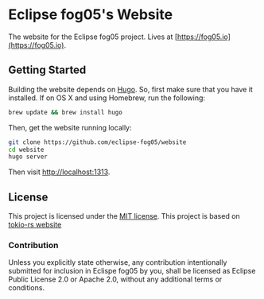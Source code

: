 # Eclipse fog05's Website

The website for the Eclipse fog05 project. Lives at [https://fog05.io](https://fog05.io).

## Getting Started

Building the website depends on [Hugo](http://gohugo.io). So, first make sure
that you have it installed. If on OS X and using Homebrew, run the following:

```sh
brew update && brew install hugo
```

Then, get the website running locally:

```sh
git clone https://github.com/eclipse-fog05/website
cd website
hugo server
```

Then visit [http://localhost:1313](http://localhost:1313).

## License

This project is licensed under the [MIT license](LICENSE).
This project is based on [tokio-rs website](https://github.com/tokio-rs/website)

### Contribution

Unless you explicitly state otherwise, any contribution intentionally submitted
for inclusion in Eclispe fog05 by you, shall be licensed as Eclipse Public License 2.0 or Apache 2.0, without any additional
terms or conditions.

